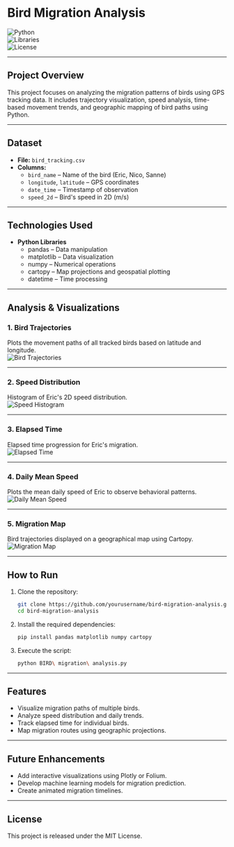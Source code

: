 
# Bird Migration Analysis

![Python](https://img.shields.io/badge/Python-3.8%2B-blue.svg)  
![Libraries](https://img.shields.io/badge/Libraries-Pandas%20%7C%20Matplotlib%20%7C%20Cartopy-green.svg)  
![License](https://img.shields.io/badge/License-MIT-orange.svg)  

---

## Project Overview
This project focuses on analyzing the migration patterns of birds using GPS tracking data. It includes trajectory visualization, speed analysis, time-based movement trends, and geographic mapping of bird paths using Python.

---

## Dataset
- **File:** `bird_tracking.csv`
- **Columns:**
  - `bird_name` – Name of the bird (Eric, Nico, Sanne)
  - `longitude`, `latitude` – GPS coordinates
  - `date_time` – Timestamp of observation
  - `speed_2d` – Bird's speed in 2D (m/s)

---

## Technologies Used
- **Python Libraries**
  - pandas – Data manipulation
  - matplotlib – Data visualization
  - numpy – Numerical operations
  - cartopy – Map projections and geospatial plotting
  - datetime – Time processing

---

## Analysis & Visualizations
### 1. Bird Trajectories  
Plots the movement paths of all tracked birds based on latitude and longitude.  
![Bird Trajectories](screenshots/Screenshot201.png)

---

### 2. Speed Distribution  
Histogram of Eric's 2D speed distribution.  
![Speed Histogram](screenshots/Screenshot202.png)

---

### 3. Elapsed Time  
Elapsed time progression for Eric's migration.  
![Elapsed Time](screenshots/Screenshot203.png)

---

### 4. Daily Mean Speed  
Plots the mean daily speed of Eric to observe behavioral patterns.  
![Daily Mean Speed](screenshots/Screenshot204.png)

---

### 5. Migration Map  
Bird trajectories displayed on a geographical map using Cartopy.  
![Migration Map](screenshots/Screenshot205.png)

---

## How to Run
1. Clone the repository:
   ```bash
   git clone https://github.com/yourusername/bird-migration-analysis.git
   cd bird-migration-analysis
   ```
2. Install the required dependencies:
   ```bash
   pip install pandas matplotlib numpy cartopy
   ```
3. Execute the script:
   ```bash
   python BIRD\ migration\ analysis.py
   ```

---

## Features
- Visualize migration paths of multiple birds.
- Analyze speed distribution and daily trends.
- Track elapsed time for individual birds.
- Map migration routes using geographic projections.

---

## Future Enhancements
- Add interactive visualizations using Plotly or Folium.
- Develop machine learning models for migration prediction.
- Create animated migration timelines.

---

## License
This project is released under the MIT License.
